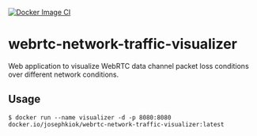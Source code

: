 [![Docker Image CI](https://github.com/masterjk/webrtc-network-traffic-visualizer/actions/workflows/docker-image.yml/badge.svg)](https://github.com/masterjk/webrtc-network-traffic-visualizer/actions/workflows/docker-image.yml)

# webrtc-network-traffic-visualizer

Web application to visualize WebRTC data channel packet loss conditions over different network conditions.

## Usage

```
$ docker run --name visualizer -d -p 8080:8080 docker.io/josephkiok/webrtc-network-traffic-visualizer:latest
```
